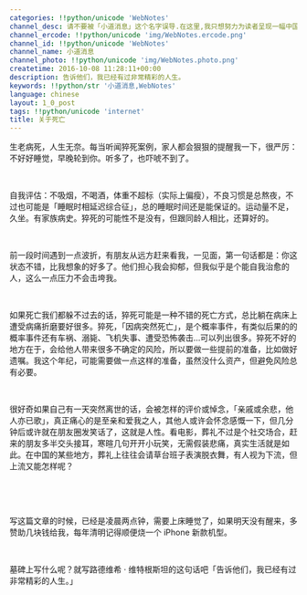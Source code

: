 ```yaml
---
categories: !!python/unicode 'WebNotes'
channel_desc: 请不要被「小道消息」这个名字误导.在这里,我只想努力为读者呈现一幅中国互联网的清明上河图.
channel_ercode: !!python/unicode 'img/WebNotes.ercode.png'
channel_id: !!python/unicode 'WebNotes'
channel_name: 小道消息
channel_photo: !!python/unicode 'img/WebNotes.photo.png'
createtime: 2016-10-08 11:28:11+00:00
description: 告诉他们，我已经有过非常精彩的人生。
keywords: !!python/str '小道消息,WebNotes'
language: chinese
layout: 1_0_post
tags: !!python/unicode 'internet'
title: 关于死亡
---
```

<div class="rich_media_content" id="js_content">
<p>
         生老病死，人生无奈。每当听闻猝死案例，家人都会狠狠的提醒我一下，很严厉：不好好睡觉，早晚轮到你。听多了，也吓唬不到了。
        </p>
<p>
<br/>
</p>
<p>
         自我评估：不吸烟，不喝酒，体重不超标（实际上偏瘦），不良习惯是总熬夜，不过也可能是「睡眠时相延迟综合征」，总的睡眠时间还是能保证的。运动量不足，久坐。有家族病史。猝死的可能性不是没有，但跟同龄人相比，还算好的。
        </p>
<p>
<br/>
</p>
<p>
         前一段时间遇到一点波折，有朋友从远方赶来看我，一见面，第一句话都是：你这状态不错，比我想象的好多了。他们担心我会抑郁，但我似乎是个能自我治愈的人，这么一点压力不会击垮我。
        </p>
<p>
<br/>
</p>
<p>
         如果死亡我们都躲不过去的话，猝死可能是一种不错的死亡方式，总比躺在病床上遭受病痛折磨要好很多。猝死，「因病突然死亡」，是个概率事件，有类似后果的的概率事件还有车祸、溺毙、飞机失事、遭受恐怖袭击…可以列出很多。猝死不好的地方在于，会给他人带来很多不确定的风险，所以要做一些提前的准备，比如做好遗嘱。我这个年纪，可能需要做一点这样的准备，虽然没什么资产，但避免风险总有必要。
        </p>
<p>
<br/>
</p>
<p>
         很好奇如果自己有一天突然离世的话，会被怎样的评价或悼念，「亲戚或余悲，他人亦已歌」，真正痛心的是至亲和爱我之人，其他人或许会怀念感慨一下，但几分钟后或许就在朋友圈发笑话了，这就是人性。看电影，葬礼不过是个社交场合，赶来的朋友多半交头接耳，寒暄几句开开小玩笑，无需假装悲痛，真实生活就是如此。在中国的某些地方，葬礼上往往会请草台班子表演脱衣舞，有人视为下流，但上流又能怎样呢？
        </p>
<p>
<br/>
</p>
<p>
<qqmusic albumurl="/T/7/003Tl56C3FlaT7.jpg" audiourl="http://ws.stream.qqmusic.qq.com/C100002nvrRK05MyNh.m4a?fromtag=46" class="res_iframe qqmusic_iframe js_editor_qqmusic" commentid="1808335951" frameborder="0" mid="002nvrRK05MyNh" music_name="My My Hey Hey" musicid="563927" play_length="227000" scrolling="no" singer="Neil Young - Rust Never Sleeps" src="/cgi-bin/readtemplate?t=tmpl/qqmusic_tmpl&amp;singer=Neil%20Young%20-%20Rust%20Never%20Sleeps&amp;music_name=My%20My%20Hey%20Hey">
</qqmusic>
</p>
<p>
<br/>
</p>
<p>
         写这篇文章的时候，已经是凌晨两点钟，需要上床睡觉了，如果明天没有醒来，多赞助几块钱给我，每年清明记得顺便烧一个 iPhone 新款机型。
        </p>
<p>
<br/>
</p>
<p>
         墓碑上写什么呢？就写路德维希 · 维特根斯坦的这句话吧「告诉他们，我已经有过非常精彩的人生。」
         <br/>
</p>
<p>
<br/>
</p>
<p>
<br/>
</p>
</div>